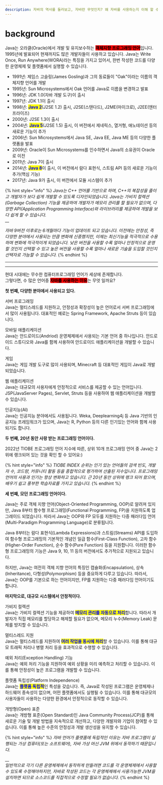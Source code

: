 ```yaml
---
description: 자바의 역사를 둘러보고, 자바란 무엇인지? 왜 자바를 사용하는지 이해 할 수 있습니다:)
---
```


# background

Java는 오라클(Oracle)에서 개발 및 유지보수하는 <mark style="background-color:red;">**객체지향 프로그래밍 언어**</mark>입니다. 1995년에 발표되어 현재까지도 많은 개발자들이 사용하고 있습니다. Java는 Write Once, Run Anywhere(WORA)라는 특징을 가지고 있어서, 한번 작성한 코드를 다양한 운영체제 및 플랫폼에서 실행할 수 있습니다.



* 1991년: 제임스 고슬링(James Gosling)과 그의 동료들이 "Oak"이라는 이름의 객체지향 언어를 개발
* 1995년: Sun Microsystems에서 Oak 언어를 Java로 이름을 변경하고 발표
* 1996년: JDK 1.0(자바 개발 도구)이 출시
* 1997년: JDK 1.1이 출시
* 1998년: <mark style="color:blue;">**Java 2**</mark>(J2SE 1.2) 출시, J2SE(스탠다드), J2ME(마이크로), J2EE(엔터프라이즈)
* 2000년: J2SE 1.3이 출시
* 2004년: <mark style="color:blue;">**Java 5**</mark>(J2SE 1.5) 출시, 이 버전에서 제네릭스, 열거형, 애노테이션 등의 새로운 기능이 추가
* 2006년: Sun Microsystems에서 Java SE, Java EE, Java ME 등의 다양한 플랫폼을 발표
* 2009년: Oracle이 Sun Microsystems를 인수하면서 Java의 소유권이 Oracle로 이전
* 2011년: Java 7이 출시
* 2014년: <mark style="color:blue;">**Java 8**</mark>이 출시, 이 버전에서 람다 표현식, 스트림 API 등의 새로운 기능이 추가(핵심 기능)
* 2017년: Java 9가 출시, 이 버전에서 모듈 시스템이 추가



{% hint style="info" %}
_Java는 C++ 언어를 기반으로 하며, C++의 복잡성을 줄이고 개발자가 보다 쉽게 개발할 수 있도록 디자인되었습니다. Java는 가비지 컬렉션(Garbage Collection) 기능을 제공하여 개발자가 메모리 관리를 할 필요가 없으며, 다양한 API(Application Programming Interface)와 라이브러리를 제공하여 개발을 보다 쉽게 할 수 있습니다._\
__

_자바 9버전 이후로는 6개월마다 기능이 업데이트 되고 있습니다. 이전에는 안정성, 즉 다양한 분야에서 사용되는 만큼 변화에 신중했지만, 이제는 최신기능을 적극적으로 수용하며 변화에 적극적이게 되었습니다. 낮은 버전을 사용할 수록 얼마나 안정적으로 운영할 것인지 선택할 수 있고 높은 버전을 사용할 수록 얼마나 새로운 기술을 도입할 것인지 선택자로 가늠할 수 있습니다._
{% endhint %}

****

****

현대 시대에는 무수한 컴퓨터프로그래밍 언어가 세상에 존재합니다. \
그렇다면, 수 많은 언어중 <mark style="background-color:red;">**자바를 사용하는 이유**</mark>는 무엇 일까요?





**첫 번째, 다양한 분야에서 사용되고 있다.**

서버 프로그래밍\
Java는 멀티스레드를 지원하고, 안정성과 확장성이 높은 언어로서 서버 프로그래밍에서 많이 사용됩니다. 대표적인 예로는 Spring Framework, Apache Struts 등이 있습니다.

모바일 애플리케이션\
Java는 안드로이드(Andriod) 운영체제에서 사용되는 기본 언어 중 하나입니다. 안드로이드 스튜디오와 Java를 함께 사용하여 안드로이드 애플리케이션을 개발할 수 있습니다.

게임\
Java는 게임 개발 도구로 많이 사용되며, Minecraft 등 대표적인 게임이 Java로 개발되었습니다.

웹 애플리케이션\
Java는 대규모의 사용자에게 안정적으로 서비스를 제공할 수 있는 언어입니다. JSP(JavaServer Pages), Servlet, Struts 등을 사용하여 웹 애플리케이션을 개발할 수 있습니다.

인공지능(AI)\
Java는 인공지능 분야에서도 사용됩니다. Weka, Deeplearning4j 등 Java 기반의 인공지능 프레임워크가 있으며, Java는 R, Python 등의 다른 인기있는 언어와 함께 사용되기도 합니다.





**두 번째, 20년 동안 사랑 받는 프로그래밍 언어이다.**

2022년 TIOBE 프로그래밍 언어 지수에 따른, 상위 10개 프로그래밍 언어 중 Java는 2위에 랭크되어 있는 것을 확인 할 수 있어요:)

{% hint style="info" %}
_TIOBE INDEX 순위는 인기 있는 언어들의 검색 빈도, 개발자 수, 코드량, 커뮤니티 활동 등을 종합적으로 평가하여 산출된 지수입니다. 프로그래밍 언어의 사용과 인기는 항상 변화하고 있습니다. 근 20년 동안 상위에 렝크 되어 왔으며, 배우기 쉽고 풍부한 학습자료를 가지고 있습니다._
{% endhint %}





**세 번째, 모던 프로그래밍 언어이다.**

Java는 주로 객체 지향 언어(Object-Oriented Programming, OOP)로 알려져 있지만, Java 8부터 함수형 프로그래밍(Functional Programming, FP)을 지원하도록 업그레이드 되었습니다. 따라서 Java는 OOP와 FP 모두를 지원하는 다중 패러다임 언어(Multi-Paradigm Programming Language)로 분류됩니다.

Java 8부터는 람다 표현식(Lambda Expressions)과 스트림(Streams) API를 도입하여 함수형 프로그래밍의 기본적인 개념인 일급 함수(First-Class Function), 고차 함수(Higher-Order Function), 순수 함수(Pure Function) 등을 지원합니다. 이러한 함수형 프로그래밍의 기능은 Java 9, 10, 11 등의 버전에서도 추가적으로 지원되고 있습니다.

하지만, Java는 여전히 객체 지향 언어의 특징인 캡슐화(Encapsulation), 상속(Inheritance), 다형성(Polymorphism) 등을 중요하게 다루고 있습니다. 따라서, Java는 OOP를 기본으로 하는 언어이지만, FP를 지원하는 다중 패러다임 언어이기도 합니다.





**마지막으로, 대규모 시스템에서 안정적이다.**&#x20;

가비지 컬렉션\
Java는 가비지 컬렉션 기능을 제공하여 <mark style="color:blue;">**메모리 관리를 자동으로 처리**</mark>합니다. 따라서 개발자가 직접 메모리를 할당하고 해제할 필요가 없으며, 메모리 누수(Memory Leak) 문제를 방지할 수 있습니다.

멀티스레드 지원\
Java는 멀티스레드를 지원하여 <mark style="color:blue;">**여러 작업을 동시에 처리**</mark>할 수 있습니다. 이를 통해 대규모 트래픽 처리나 병렬 처리 등을 효과적으로 수행할 수 있습니다.

예외 처리(Exception Handling) 기능\
Java는 예외 처리 기능을 지원하여 예외 상황을 미리 예측하고 처리할 수 있습니다. 이를 통해 안정성이 높은 프로그램을 개발할 수 있습니다.

플랫폼 독립성(Platform Independence)\
Java는 <mark style="color:blue;">**플랫폼 독립적**</mark>인 특성을 갖습니다. 즉, Java로 작성된 프로그램은 운영체제나 하드웨어 종속성이 없으며, 어떤 플랫폼에서도 실행될 수 있습니다. 이를 통해 대규모의 사용자들이 사용하는 다양한 환경에서 안정적으로 동작할 수 있습니다.

개방형(Open) 표준\
Java는 개방형 표준(Open Standard)인 Java Community Process(JCP)를 통해 새로운 기술 및 개발 방법을 지속적으로 개선하고, 다양한 개발자와 기업이 참여할 수 있습니다. 이를 통해 높은 수준의 안정성과 개발 생산성을 유지할 수 있습니다.

{% hint style="info" %}
_자바 언어가 플랫폼에 독립적인 이유는 자바 프로그램이 실행되는 가상 컴퓨터(또는 소프트웨어), 자바 가상 머신 JVM 위에서 동작하기 때문입니다._

__\
_일반적으로 각기 다른 운영체제에서 동작하게 만들려면 코드를 각 운영체제에서 사용할 수 있도록 수정해야하지만, 자바로 작성된 코드는 각 운영체제에서 사용가능한 JVM을 설치하면 되므로 소스코드를 직접적으로 수정할 필요가 없습니다._
{% endhint %}
